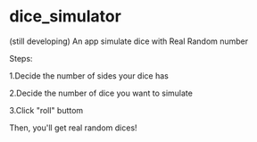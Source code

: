 # dice_simulator
(still developing) An app simulate dice with Real Random number 

Steps:

1.Decide the number of sides your dice has

2.Decide the number of dice you want to simulate

3.Click "roll" buttom

Then, you'll get real random dices!
